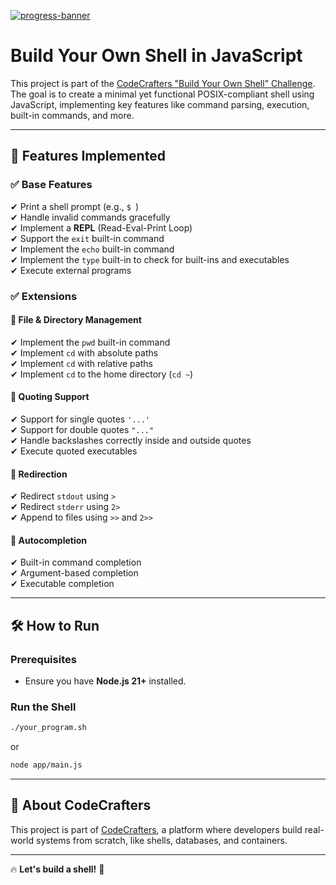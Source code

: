 [![progress-banner](https://backend.codecrafters.io/progress/shell/7ebb0faa-938a-4609-b759-dac0b72c79d0)](https://app.codecrafters.io/users/codecrafters-bot?r=2qF)

# Build Your Own Shell in JavaScript

This project is part of the [CodeCrafters "Build Your Own Shell" Challenge](https://app.codecrafters.io/courses/shell/overview). The goal is to create a minimal yet functional POSIX-compliant shell using JavaScript, implementing key features like command parsing, execution, built-in commands, and more.

---

## 🚀 Features Implemented

### ✅ **Base Features**

✔ Print a shell prompt (e.g., `$ `)  
✔ Handle invalid commands gracefully  
✔ Implement a **REPL** (Read-Eval-Print Loop)  
✔ Support the `exit` built-in command  
✔ Implement the `echo` built-in command  
✔ Implement the `type` built-in to check for built-ins and executables  
✔ Execute external programs

### ✅ **Extensions**

#### 📂 **File & Directory Management**

✔ Implement the `pwd` built-in command  
✔ Implement `cd` with absolute paths  
✔ Implement `cd` with relative paths  
✔ Implement `cd` to the home directory (`cd ~`)

#### 📝 **Quoting Support**

✔ Support for single quotes `'...'`  
✔ Support for double quotes `"..."`  
✔ Handle backslashes correctly inside and outside quotes  
✔ Execute quoted executables

#### 🔀 **Redirection**

✔ Redirect `stdout` using `>`  
✔ Redirect `stderr` using `2>`  
✔ Append to files using `>>` and `2>>`

#### 🔎 **Autocompletion**

✔ Built-in command completion  
✔ Argument-based completion  
✔ Executable completion

---

## 🛠 How to Run

### Prerequisites

- Ensure you have **Node.js 21+** installed.

### Run the Shell

```sh
./your_program.sh
```

or

```sh
node app/main.js
```

---

<!-- ## 🔄 Development Workflow

1. Make changes in `app/main.js`.
2. Test your implementation using the provided scripts.
3. Commit and push to submit your solution:
   ```sh
   git commit -am "Implemented [feature name]"
   git push origin master
   ```

---

## 📜 Roadmap

- [ ] Add support for environment variables (`$VAR`, `export VAR=value`)
- [ ] Implement pipes (`|`) to chain commands
- [ ] Improve error handling and messaging
- [ ] Support background execution (`command &`)

--- -->

## 📌 About CodeCrafters

This project is part of [CodeCrafters](https://codecrafters.io), a platform where developers build real-world systems from scratch, like shells, databases, and containers.

---

🔥 **Let's build a shell!** 🚀
